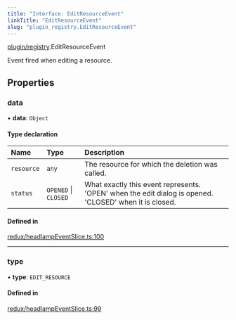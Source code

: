 ```yaml
---
title: "Interface: EditResourceEvent"
linkTitle: "EditResourceEvent"
slug: "plugin_registry.EditResourceEvent"
---
```


[plugin/registry](../modules/plugin_registry.md).EditResourceEvent

Event fired when editing a resource.

## Properties

### data

• **data**: `Object`

#### Type declaration

| Name | Type | Description |
| :------ | :------ | :------ |
| `resource` | `any` | The resource for which the deletion was called. |
| `status` | `OPENED` \| `CLOSED` | What exactly this event represents. 'OPEN' when the edit dialog is opened. 'CLOSED' when it is closed. |

#### Defined in

[redux/headlampEventSlice.ts:100](https://github.com/headlamp-k8s/headlamp/blob/2ce94491/frontend/src/redux/headlampEventSlice.ts#L100)

___

### type

• **type**: `EDIT_RESOURCE`

#### Defined in

[redux/headlampEventSlice.ts:99](https://github.com/headlamp-k8s/headlamp/blob/2ce94491/frontend/src/redux/headlampEventSlice.ts#L99)
